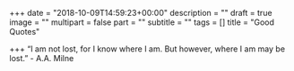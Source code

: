 +++
date = "2018-10-09T14:59:23+00:00"
description = ""
draft = true
image = ""
multipart = false
part = ""
subtitle = ""
tags = []
title = "Good Quotes"

+++
“I am not lost, for I know where I am. But however, where I am may be lost.” - A.A. Milne
